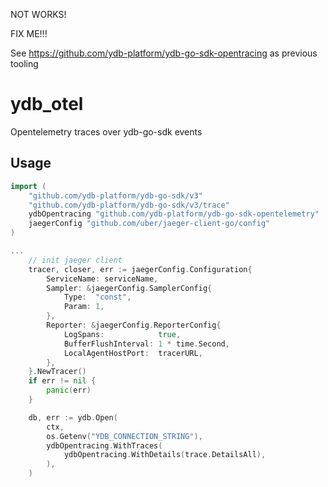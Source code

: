 NOT WORKS!

FIX ME!!!

See https://github.com/ydb-platform/ydb-go-sdk-opentracing as previous tooling

# ydb_otel

Opentelemetry traces over ydb-go-sdk events 

## Usage
```go
import (
    "github.com/ydb-platform/ydb-go-sdk/v3"
    "github.com/ydb-platform/ydb-go-sdk/v3/trace"
    ydbOpentracing "github.com/ydb-platform/ydb-go-sdk-opentelemetry"
    jaegerConfig "github.com/uber/jaeger-client-go/config"
)

...
    // init jaeger client
    tracer, closer, err := jaegerConfig.Configuration{
        ServiceName: serviceName,
        Sampler: &jaegerConfig.SamplerConfig{
            Type:  "const",
            Param: 1,
        },
        Reporter: &jaegerConfig.ReporterConfig{
            LogSpans:            true,
            BufferFlushInterval: 1 * time.Second,
            LocalAgentHostPort:  tracerURL,
        },
    }.NewTracer()
    if err != nil {
        panic(err)
    }

    db, err := ydb.Open(
        ctx,
        os.Getenv("YDB_CONNECTION_STRING"),
        ydbOpentracing.WithTraces(
            ydbOpentracing.WithDetails(trace.DetailsAll),
        ),
    )

```
